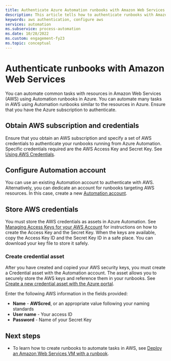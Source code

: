 ```yaml
---
title: Authenticate Azure Automation runbooks with Amazon Web Services
description: This article tells how to authenticate runbooks with Amazon Web Services.
keywords: aws authentication, configure aws
services: automation
ms.subservice: process-automation
ms.date: 10/28/2022
ms.custom: engagement-fy23
ms.topic: conceptual
---
```

# Authenticate runbooks with Amazon Web Services

You can automate common tasks with resources in Amazon Web Services (AWS) using Automation runbooks in Azure. You can automate many tasks in AWS using Automation runbooks similar to the resources in Azure. Ensure that you have the Azure subscription to authenticate. 

## Obtain AWS subscription and credentials

Ensure that you obtain an AWS subscription and specify a set of AWS credentials to authenticate your runbooks running from Azure Automation. Specific credentials required are the AWS Access Key and Secret Key. See [Using AWS Credentials](https://docs.aws.amazon.com/powershell/latest/userguide/specifying-your-aws-credentials.html).

## Configure Automation account

You can use an existing Automation account to authenticate with AWS. Alternatively, you can dedicate an account for runbooks targeting AWS resources. In this case, create a new [Automation account](automation-create-standalone-account.md).  

## Store AWS credentials

You must store the AWS credentials as assets in Azure Automation. See [Managing Access Keys for your AWS Account](https://docs.aws.amazon.com/general/latest/gr/managing-aws-access-keys.html) for instructions on how to create the Access Key and the Secret Key. When the keys are available, copy the Access Key ID and the Secret Key ID in a safe place. You can download your key file to store it safely.

### Create credential asset

After you have created and copied your AWS security keys, you must create a Credential asset with the Automation account. The asset allows you to securely store the AWS keys and reference them in your runbooks. See [Create a new credential asset with the Azure portal](shared-resources/credentials.md#create-a-new-credential-asset-with-the-azure-portal). 

Enter the following AWS information in the fields provided:
    
* **Name** - **AWScred**, or an appropriate value following your naming standards
* **User name** - Your access ID
* **Password** - Name of your Secret Key 

## Next steps

* To learn how to create runbooks to automate tasks in AWS, see [Deploy an Amazon Web Services VM with a runbook](automation-scenario-aws-deployment.md).
